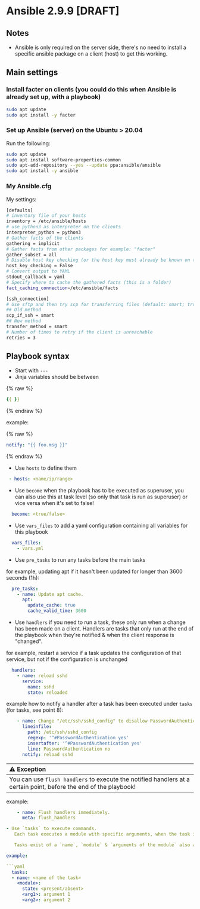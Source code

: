# Ansible 2.9.9 [DRAFT]

## Notes

- Ansible is only required on the server side, there's no need to install a specific ansible package on a client (host) to get this working.

## Main settings

### Install facter on clients (you could do this when Ansible is already set up, with a playbook)

```bash
sudo apt update
sudo apt install -y facter
```

### Set up Ansible (server) on the Ubuntu > 20.04

Run the following:

```bash
sudo apt update
sudo apt install software-properties-common
sudo apt-add-repository --yes --update ppa:ansible/ansible
sudo apt install -y ansible
```

### My Ansible.cfg

My settings:

```bash
[defaults]
# inventory file of your hosts
inventory = /etc/ansible/hosts
# use python3 as interpreter on the clients
interpreter_python = python3
# Gather facts of the clients
gathering = implicit
# Gather facts from other packages for example: "facter"
gather_subset = all
# Disable host key checking (or the host key must already be known on the server
host_key_checking = False
# Convert output to YAML
stdout_callback = yaml
# Specify where to cache the gathered facts (this is a folder)
fact_caching_connection=/etc/ansible/facts

[ssh_connection]
# Use sftp and then try scp for transferring files (default: smart; true (scp only); false (sftp only))
## Old method
scp_if_ssh = smart
## New method
transfer_method = smart
# Number of times to retry if the client is unreachable
retries = 3
```

## Playbook syntax

- Start with `---`
- Jinja variables should be between

{% raw %}

```yaml
{{ }}
```

{% endraw %}

example:

{% raw %}

```yaml
notify: "{{ foo.msg }}"
```

{% endraw %}

- Use `hosts` to define them

```yaml
 - hosts: <name/ip/range>
 ```

- Use `become` when the playbook has to be executed as superuser, you can also use this at task level (so only that task is run as superuser) or vice versa when it's set to false!

```yaml
  become: <true/false>
```

- Use `vars_files` to add a yaml configuration containing all variables for this playbook

```yaml
  vars_files:
    - vars.yml
```

- Use `pre_tasks` to run any tasks before the main tasks

for example, updating apt if it hasn't been updated for longer than 3600 seconds (1h):

```yaml
  pre_tasks:
    - name: Update apt cache.
      apt:
        update_cache: true
        cache_valid_time: 3600
```

- Use `handlers` if you need to run a task, these only run when a change has been made on a client.
   Handlers are tasks that only run at the end of the playbook when they're notified & when the client response is "changed".

for example, restart a service if a task updates the configuration of that service, but not if the configuration is unchanged

```yaml
  handlers:
    - name: reload sshd
      service:
        name: sshd
        state: reloaded
```

example how to notify a handler after a task has been executed under `tasks` (for tasks, see point 8):

```yaml
    - name: Change "/etc/ssh/sshd_config" to disallow PasswordAuthentication.
      lineinfile:
        path: /etc/ssh/sshd_config
        regexp: '^#PasswordAuthentication yes'
        insertafter: '^#PasswordAuthentication yes'
        line: PasswordAuthentication no
      notify: reload sshd
```

| :warning: Exception          |
|:---------------------------|
| You can use `flush handlers` to execute the notified handlers at a certain point, before the end of the playbook!      |

example:

```yaml
    - name: Flush handlers immediately.
      meta: flush_handlers

- Use `tasks` to execute commands.
   Each task executes a module with specific arguments, when the task is executed, the next task will be executed.

   Tasks exist of a `name`, `module` & `arguments of the module` also adding `states` is considered best practice.

example:

```yaml
  tasks:
  - name: <name of the task>
    <module>:
      state: <present/absent>
      <arg1>: argument 1
      <arg2>: argument 2
```
